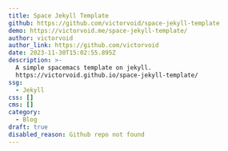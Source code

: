 ```yaml
---
title: Space Jekyll Template
github: https://github.com/victorvoid/space-jekyll-template
demo: https://victorvoid.me/space-jekyll-template/
author: victorvoid
author_link: https://github.com/victorvoid
date: 2023-11-30T15:02:55.895Z
description: >-
  A simple spacemacs template on jekyll.
  https://victorvoid.github.io/space-jekyll-template/
ssg:
  - Jekyll
css: []
cms: []
category:
  - Blog
draft: true
disabled_reason: Github repo not found
---
```


